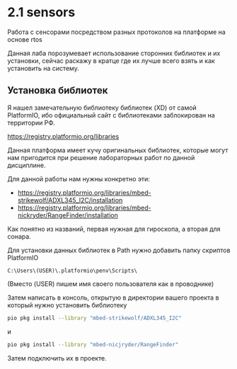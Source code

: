 # 2.1 sensors
Работа с сенсорами посредством разных протоколов на платформе на основе rtos

Данная лаба порозумевает использование сторонних библиотек и их установки, сейчас раскажу в кратце где их лучше всего взять и как установить на систему.

## Установка библиотек

Я нашел замечательную библиотеку библиотек (XD) от самой PlatformIO, ибо официальный сайт с библиотеками заблокирован на территории РФ.

https://registry.platformio.org/libraries

Данная платформа имеет кучу оригинальных библиотек, которые могут нам пригодится при решение лабораторных работ по данной дисциплине.

Для данной работы нам нужны конкретно эти:

-  https://registry.platformio.org/libraries/mbed-strikewolf/ADXL345_I2C/installation 
-  https://registry.platformio.org/libraries/mbed-nickryder/RangeFinder/installation

Как понятно из названий, первая нужная для гироскопа, а вторая для сонара.

Для установки данных библиотек в Path нужно добавить папку скриптов PlatformIO
```
C:\Users\(USER)\.platformio\penv\Scripts\
```
(Вместо (USER) пишем имя своего пользователя как в проводнике)

Затем написать в консоль, открытую в директории вашего проекта в который нужно установить библиотеку 
```sh
pio pkg install --library "mbed-strikewolf/ADXL345_I2C"
```
и
```sh
pio pkg install --library "mbed-nicjryder/RangeFinder"
```

Затем подключить их в проекте.